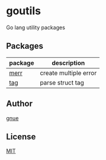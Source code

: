 # goutils

Go lang utility packages

## Packages

|          package         |        description        |
|--------------------------|---------------------------|
| [merr](merr)             | create multiple error     |
| [tag](tag)               | parse struct tag          |

## Author

[gnue](https://github.com/gnue)

## License

[MIT](LICENSE.txt)
